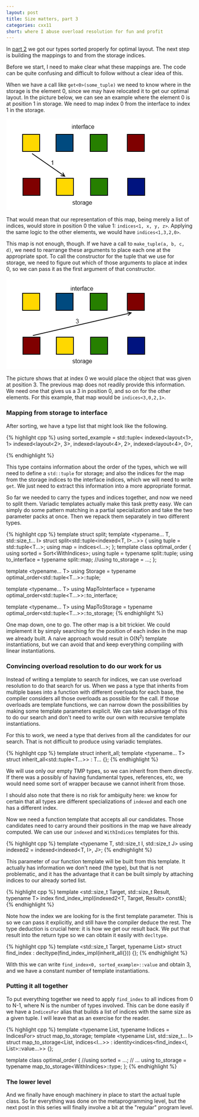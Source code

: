 ```yaml
---
layout: post
title: Size matters, part 3
categories: cxx11
short: where I abuse overload resolution for fun and profit
---
```


In [part 2][previous] we got our types sorted properly for optimal layout. The
next step is building the mappings to and from the storage indices.

Before we start, I need to make clear what these mappings are. The code can be
quite confusing and difficult to follow without a clear idea of this.

When we have a call like `get<0>(some_tuple)` we need to know where in the
storage is the element 0, since we may have relocated it to get our optimal
layout. In the picture below, we can see an example where the element 0 is at
position 1 in storage. We need to map index 0 from the interface to index 1 in
the storage.

![Mapping from interface to storage][mapping1]

That would mean that our representation of this map, being merely a list of
indices, would store in position 0 the value 1: `indices<1, x, y, z>`. Applying
the same logic to the other elements, we would have `indices<1,3,2,0>`. 

This map is not enough, though. If we have a call to `make_tuple(a, b, c, d)`,
we need to rearrange these arguments to place each one at the appropriate spot.
To call the constructor for the tuple that we use for storage, we need to figure
out which of those arguments to place at index 0, so we can pass it as the first
argument of that constructor.

![Mapping from storage to interface][mapping2]

The picture shows that at index 0 we would place the object that was given at
position 3. The previous map does not readily provide this information. We need
one that gives us a 3 in position 0, and so on for the other elements. For this
example, that map would be `indices<3,0,2,1>`.

### Mapping from storage to interface

After sorting, we have a type list that might look like the following.

{% highlight cpp %}
using sorted_example = std::tuple<
    indexed<layout<1>, 1>
    indexed<layout<2>, 3>,
    indexed<layout<4>, 2>,
    indexed<layout<4>, 0>,
>
{% endhighlight %}

This type contains information about the order of the types, which we will need
to define a `std::tuple` for storage; and also the indices for the map from the
storage indices to the interface indices, which we will need to write `get`. We
just need to extract this information into a more appropriate format.

So far we needed to carry the types and indices together, and now we need to
split them. Variadic templates actually make this task pretty easy. We can
simply do some pattern matching in a partial specialization and take the two
parameter packs at once. Then we repack them separately in two different types.

{% highlight cpp %}
template <typename List>
struct split;
template <typename... T, std::size_t... I>
struct split<std::tuple<indexed<T, I>...>> {
    using tuple = std::tuple<T...>;
    using map = indices<I...>;
};
template <typename List>
class optimal_order {
    using sorted = Sort<WithIndices<List>>;
    using tuple = typename split<sorted>::tuple;
    using to_interface = typename split<sorted>::map;
    //using to_storage = ...;
};

template <typename... T>
using Storage = typename optimal_order<std::tuple<T...>>::tuple;

template <typename... T>
using MapToInterface =
typename optimal_order<std::tuple<T...>>::to_interface;

template <typename... T>
using MapToStorage =
typename optimal_order<std::tuple<T...>>::to_storage;
{% endhighlight %}

One map down, one to go. The other map is a bit trickier. We could implement it
by simply searching for the position of each index in the map we already built.
A naive approach would result in O(N<sup>2</sup>) template instantiations, but
we can avoid that and keep everything compiling with linear instantiations.

### Convincing overload resolution to do our work for us

Instead of writing a template to search for indices, we can use overload
resolution to do that search for us. When we pass a type that inherits from
multiple bases into a function with different overloads for each base, the
compiler considers all those overloads as possible for the call. If those
overloads are template functions, we can narrow down the possibilities by making
some template parameters explicit. We can take advantage of this to do our
search and don't need to write our own with recursive template instantiations.
         
For this to work, we need a type that derives from all the candidates for our
search. That is not difficult to produce using variadic templates.

{% highlight cpp %}
template <typename List>
struct inherit_all;
template <typename... T>
struct inherit_all<std::tuple<T...>> : T... {};
{% endhighlight %}

We will use only our empty TMP types, so we can inherit from them directly. If
there was a possibly of having fundamental types, references, etc, we would need
some sort of wrapper because we cannot inherit from those.

I should also note that there is no risk for ambiguity here: we know for certain
that all types are different specializations of `indexed` and each one has a
different index.

Now we need a function template that accepts all our candidates. Those
candidates need to carry around their positions in the map we have already
computed. We can use our `indexed` and `WithIndices` templates for this.

{% highlight cpp %}
template <typename T, std::size_t I, std::size_t J>
using indexed2 = indexed<indexed<T, I>, J>;
{% endhighlight %}

This parameter of our function template will be built from this template. It
actually has information we don't need (the type), but that is not problematic,
and it has the advantage that it can be built simply by attaching indices to our
already sorted list.

{% highlight cpp %}
template <std::size_t Target, std::size_t Result, typename T>
index<Result> find_index_impl(indexed2<T, Target, Result> const&);
{% endhighlight %}

Note how the index we are looking for is the first template parameter. This is
so we can pass it explicitly, and still have the compiler deduce the rest. The
type deduction is crucial here: it is how we get our result back. We put that
result into the return type so we can obtain it easily with `decltype`.

{% highlight cpp %}
template <std::size_t Target, typename List>
struct find_index
: decltype(find_index_impl<Target>(inherit_all<List>{})) {};
{% endhighlight %}

With this we can write `find_index<0, sorted_example>::value` and obtain 3, and
we have a constant number of template instantiations.

### Putting it all together

To put everything together we need to apply `find_index` to all indices from 0
to N-1, where N is the number of types involved. This can be done easily if we
have a `IndicesFor` alias that builds a list of indices with the same size as a
given tuple. I will leave that as an exercise for the reader.

{% highlight cpp %}
template <typename List, typename Indices = IndicesFor<List>>
struct map_to_storage;
template <typename List, std::size_t... I>
struct map_to_storage<List, indices<I...>>
: identity<indices<find_index<I, List>::value...>> {};

template <typename List>
class optimal_order {
    //using sorted = ...;
    // ...
    using to_storage = typename map_to_storage<WithIndices<sorted>>::type;
};
{% endhighlight %}

### The lower level

And we finally have enough machinery in place to start the actual tuple class.
So far everything was done on the metaprogramming level, but the next post in
this series will finally involve a bit at the "regular" program level.

 [mapping1]: /images/2012-12-09-optimal-tuple-iii-01.png 
 [mapping2]: /images/2012-12-09-optimal-tuple-iii-02.png 

 [previous]: /cxx11/2012/12/02/optimal-tuple-ii.html "Previously..."
<!-- [next]: /cxx11/2012/12/16/optimal-tuple-iv.html "To be continued..." -->

